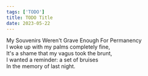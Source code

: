 ```yaml
---
tags: ['TODO']
title: TODO Title
date: 2023-05-22
---
```


My Souvenirs Weren't Grave Enough For Permanency  
I woke up with my palms completely fine,  
It's a shame that my vagus took the brunt,  
I wanted a reminder: a set of bruises  
In the memory of last night.  
